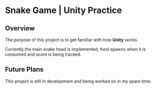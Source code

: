 <h1 font-size="24px"><b>Snake Game</b> | Unity Practice</h1>

<h2>Overview</h2>
<p font-size="16px">The porpose of this project is to get familiar with how <b>Unity</b> works.</p>
<p font-size="16px">Currently the main snake head is implemented, food spawns when it is consumed and score is being tracked.</p>

<h2>Future Plans</h2>
<p font-size="16px">This project is still in development and being worked on in my spare time.</p>
